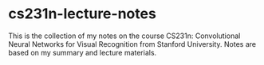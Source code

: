 # cs231n-lecture-notes
This is the collection of my notes on the course CS231n: Convolutional Neural Networks for Visual Recognition from Stanford University. Notes are based on my summary and lecture materials.
